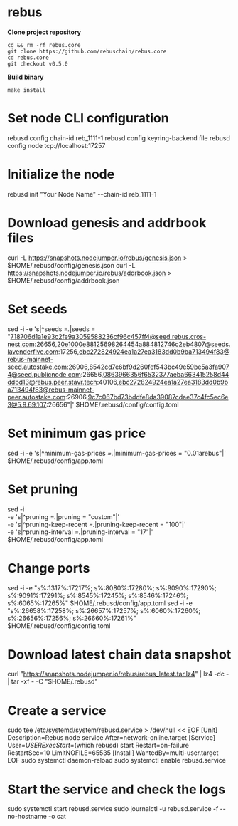 # rebus
**Clone project repository**
```
cd && rm -rf rebus.core
git clone https://github.com/rebuschain/rebus.core
cd rebus.core
git checkout v0.5.0
```

**Build binary**
```
make install
```

# Set node CLI configuration
rebusd config chain-id reb_1111-1
rebusd config keyring-backend file
rebusd config node tcp://localhost:17257

# Initialize the node
rebusd init "Your Node Name" --chain-id reb_1111-1

# Download genesis and addrbook files
curl -L https://snapshots.nodejumper.io/rebus/genesis.json > $HOME/.rebusd/config/genesis.json
curl -L https://snapshots.nodejumper.io/rebus/addrbook.json > $HOME/.rebusd/config/addrbook.json

# Set seeds
sed -i -e 's|^seeds *=.*|seeds = "718706d1a1e93c2fe9a3059588236cf96c457ff4@seed.rebus.cros-nest.com:26656,20e1000e88125698264454a884812746c2eb4807@seeds.lavenderfive.com:17256,ebc272824924ea1a27ea3183dd0b9ba713494f83@rebus-mainnet-seed.autostake.com:26906,8542cd7e6bf9d260fef543bc49e59be5a3fa9074@seed.publicnode.com:26656,0863966356f6532377aeba663415258d44ddbd13@rebus.peer.stavr.tech:40106,ebc272824924ea1a27ea3183dd0b9ba713494f83@rebus-mainnet-peer.autostake.com:26906,9c7c067bd73bddfe8da39087cdae37c4fc5ec6e3@5.9.69.107:26656"|' $HOME/.rebusd/config/config.toml

# Set minimum gas price
sed -i -e 's|^minimum-gas-prices *=.*|minimum-gas-prices = "0.01arebus"|' $HOME/.rebusd/config/app.toml

# Set pruning
sed -i \
  -e 's|^pruning *=.*|pruning = "custom"|' \
  -e 's|^pruning-keep-recent *=.*|pruning-keep-recent = "100"|' \
  -e 's|^pruning-interval *=.*|pruning-interval = "17"|' \
  $HOME/.rebusd/config/app.toml

# Change ports
sed -i -e "s%:1317%:17217%; s%:8080%:17280%; s%:9090%:17290%; s%:9091%:17291%; s%:8545%:17245%; s%:8546%:17246%; s%:6065%:17265%" $HOME/.rebusd/config/app.toml
sed -i -e "s%:26658%:17258%; s%:26657%:17257%; s%:6060%:17260%; s%:26656%:17256%; s%:26660%:17261%" $HOME/.rebusd/config/config.toml

# Download latest chain data snapshot
curl "https://snapshots.nodejumper.io/rebus/rebus_latest.tar.lz4" | lz4 -dc - | tar -xf - -C "$HOME/.rebusd"

# Create a service
sudo tee /etc/systemd/system/rebusd.service > /dev/null << EOF
[Unit]
Description=Rebus node service
After=network-online.target
[Service]
User=$USER
ExecStart=$(which rebusd) start
Restart=on-failure
RestartSec=10
LimitNOFILE=65535
[Install]
WantedBy=multi-user.target
EOF
sudo systemctl daemon-reload
sudo systemctl enable rebusd.service

# Start the service and check the logs
sudo systemctl start rebusd.service
sudo journalctl -u rebusd.service -f --no-hostname -o cat
